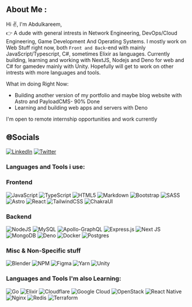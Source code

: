 ## About Me :
Hi :v:, I'm Abdulkareem,
<br>
:point_right: A dude with general intrests in Network Engineering, DevOps/Cloud Engineering, Game Development And Operating Systems.
I mostly work on Web Stuff right now, both `Front and Back`-end with mainly JavaScript/Typescript, C#, sometimes Elixir as languages.
Currently building, learning and working with NextJS, Nodejs and Deno for web and C# for gamedev mainly with Unity.
Hopefully will get to work on other intrests with more languages and tools.
 
 What im doing Right Now:
  - Building another version of my portfolio and maybe blog website with Astro and PayloadCMS- 90% Done
  - Learning and building web apps and servers with Deno
 
I'm open to remote internship opportunities and work currently



## 🌐Socials
[![LinkedIn](https://img.shields.io/badge/LinkedIn-%230077B5.svg?style=for-the-badge&logo=linkedin&logoColor=white)](https://linkedin.com/in/https://linkedin.com/in/abdulkareem%20ojerinde) 
[![Twitter](https://img.shields.io/badge/Twitter-%231DA1F2.svg?style=for-the-badge&logo=Twitter&logoColor=white)](https://twitter.com/https://twitter.com/abdulkareemoj) 


### Languages and Tools i use:

### Frontend
![JavaScript](https://img.shields.io/badge/javascript-%23323330.svg?style=for-the-badge&logo=javascript&logoColor=%23F7DF1E) ![TypeScript](https://img.shields.io/badge/typescript-%23007ACC.svg?style=for-the-badge&logo=typescript&logoColor=white) ![HTML5](https://img.shields.io/badge/html5-%23E34F26.svg?style=for-the-badge&logo=html5&logoColor=white) ![Markdown](https://img.shields.io/badge/markdown-%23000000.svg?style=for-the-badge&logo=markdown&logoColor=white) ![Bootstrap](https://img.shields.io/badge/bootstrap-%23563D7C.svg?style=for-the-badge&logo=bootstrap&logoColor=white) ![SASS](https://img.shields.io/badge/SASS-hotpink.svg?style=for-the-badge&logo=SASS&logoColor=white) ![Astro](https://img.shields.io/badge/Astro-%23F24E1E.svg?style=for-the-badge&logo=Astro&logoColor=white) ![React](https://img.shields.io/badge/react-%2320232a.svg?style=for-the-badge&logo=react&logoColor=%2361DAFB) ![TailwindCSS](https://img.shields.io/badge/tailwindcss-%2338B2AC.svg?style=for-the-badge&logo=tailwind-css&logoColor=white) ![ChakraUI](https://img.shields.io/badge/chakra-%234ED1C5.svg?style=for-the-badge&logo=chakraui&logoColor=white) 

### Backend
 ![NodeJS](https://img.shields.io/badge/node.js-6DA55F?style=for-the-badge&logo=node.js&logoColor=white)  ![MySQL](https://img.shields.io/badge/mysql-%2300f.svg?style=for-the-badge&logo=mysql&logoColor=white)  ![Apollo-GraphQL](https://img.shields.io/badge/-ApolloGraphQL-311C87?style=for-the-badge&logo=apollo-graphql)  ![Express.js](https://img.shields.io/badge/express.js-%23404d59.svg?style=for-the-badge&logo=express&logoColor=%2361DAFB) ![Next JS](https://img.shields.io/badge/Next-black?style=for-the-badge&logo=next.js&logoColor=white) ![MongoDB](https://img.shields.io/badge/MongoDB-%234ea94b.svg?style=for-the-badge&logo=mongodb&logoColor=white) ![Deno](https://img.shields.io/badge/deno-black.svg?style=for-the-badge&logo=deno&logoColor=white) ![Docker](https://img.shields.io/badge/docker-%230db7ed.svg?style=for-the-badge&logo=docker&logoColor=white) ![Postgres](https://img.shields.io/badge/postgres-%23316192.svg?style=for-the-badge&logo=postgresql&logoColor=white)

### Misc & Non-Specific stuff
![Blender](https://img.shields.io/badge/blender-%23F5792A.svg?style=for-the-badge&logo=blender&logoColor=white) ![NPM](https://img.shields.io/badge/NPM-%23000000.svg?style=for-the-badge&logo=npm&logoColor=white) ![Figma](https://img.shields.io/badge/figma-%23F24E1E.svg?style=for-the-badge&logo=figma&logoColor=white) ![Yarn](https://img.shields.io/badge/yarn-%232C8EBB.svg?style=for-the-badge&logo=yarn&logoColor=white) ![Unity](https://img.shields.io/badge/Unity-black?style=for-the-badge&logo=unity&logoColor=white)


### Languages and Tools I'm also Learning:

![Go](https://img.shields.io/badge/go-%2300ADD8.svg?style=for-the-badge&logo=go&logoColor=white) ![Elixir](https://img.shields.io/badge/elixir-%234B275F.svg?style=for-the-badge&logo=elixir&logoColor=white) ![Cloudflare](https://img.shields.io/badge/Cloudflare-F38020?style=for-the-badge&logo=Cloudflare&logoColor=white) ![Google Cloud](https://img.shields.io/badge/Google%20Cloud-%234285F4.svg?style=for-the-badge&logo=google-cloud&logoColor=white) ![OpenStack](https://img.shields.io/badge/Openstack-%23f01742.svg?style=for-the-badge&logo=openstack&logoColor=white) ![React Native](https://img.shields.io/badge/react_native-%2320232a.svg?style=for-the-badge&logo=react&logoColor=%2361DAFB) ![Nginx](https://img.shields.io/badge/nginx-%23009639.svg?style=for-the-badge&logo=nginx&logoColor=white)  ![Redis](https://img.shields.io/badge/redis-%23DD0031.svg?style=for-the-badge&logo=redis&logoColor=white) ![Terraform](https://img.shields.io/badge/terraform-%235835CC.svg?style=for-the-badge&logo=terraform&logoColor=white)


